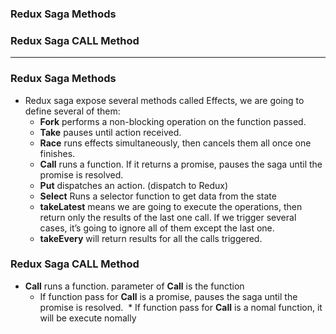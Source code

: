 ### Redux Saga Methods
### Redux Saga CALL Method

------------------------------------------

### Redux Saga Methods

* Redux saga expose several methods called Effects, we are going to define several of them:
  * **Fork** performs a non-blocking operation on the function passed.
  * **Take** pauses until action received.
  * **Race** runs effects simultaneously, then cancels them all once one finishes.
  * **Call** runs a function. If it returns a promise, pauses the saga until the promise is resolved.
  * **Put** dispatches an action. (dispatch to Redux)
  * **Select** Runs a selector function to get data from the state
  * **takeLatest** means we are going to execute the operations, then return only the results of the last one call. If we trigger several cases, it’s going to ignore all of them except the last one.
  * **takeEvery** will return results for all the calls triggered.

### Redux Saga CALL Method

* **Call** runs a function. parameter of **Call** is the function
  * If function pass for **Call** is a promise, pauses the saga until the promise is resolved.
  * If function pass for **Call** is a nomal function, it will be execute nomally

